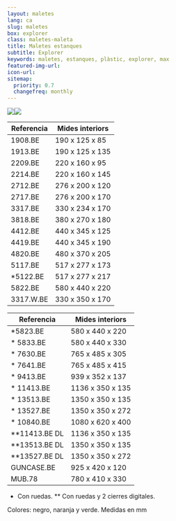 ```yaml
---
layout: maletes
lang: ca
slug: maletes
box: explorer
class: maletes-maleta
title: Maletes estanques
subtitle: Explorer
keywords: maletes, estanques, plàstic, explorer, max
featured-img-url:
icon-url: 
sitemap:
  priority: 0.7
  changefreq: monthly
--- 
```


<p class="text-center"><img src="{{ site.base_url }}/assets/img/01-thumbnail-box-fort-maletes-plastic-estanques-logo-explorer-cases.jpg"><img src="{{ site.base_url }}/assets/img/01-thumbnail-box-fort-maletes-plastic-estanques-explorer-cases-4820.jpg"></p>

Referencia|Mides interiors
--- | --- 
1908.BE|190 x 125 x 85
1913.BE|190 x 125 x 135
2209.BE|220 x 160 x 95
2214.BE|220 x 160 x 145
2712.BE|276 x 200 x 120
2717.BE|276 x 200 x 170
3317.BE|330 x 234 x 170
3818.BE|380 x 270 x 180
4412.BE|440 x 345 x 125
4419.BE|440 x 345 x 190
4820.BE|480 x 370 x 205
5117.BE|517 x 277 x 173
*5122.BE|517 x 277 x 217
5822.BE|580 x 440 x 220
3317.W.BE|330 x 350 x 170

Referencia|Mides interiors
--- | ---
*5823.BE|580 x 440 x 220
* 5833.BE|580 x 440 x 330
* 7630.BE|765 x 485 x 305
* 7641.BE|765 x 485 x 415
* 9413.BE|939 x 352 x 137
* 11413.BE|1136 x 350 x 135
* 13513.BE|1350 x 350 x 135
* 13527.BE|1350 x 350 x 272
* 10840.BE|1080 x 620 x 400
**11413.BE DL|1136 x 350 x 135
**13513.BE DL|1350 x 350 x 135
**13527.BE DL|1350 x 350 x 272
GUNCASE.BE|925 x 420 x 120
MUB.78|780 x 410 x 330

* Con ruedas. ** Con ruedas y 2 cierres digitales.

Colores: negro, naranja y verde. Medidas en mm